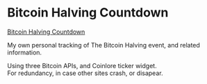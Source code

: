 # Bitcoin Halving Countdown

<a href="https://bitcoin-halving-countdown.pages.dev/" target="_blank">Bitcoin Halving Countdown</a>

My own personal tracking of The Bitcoin Halving event, and related information. <br>

Using three Bitcoin APIs, and Coinlore ticker widget. <br>
For redundancy, in case other sites crash, or disapear.

